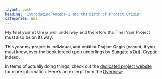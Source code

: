 ```yaml
---
layout: post
heading: 'Introducing Amoeba-1 and the birth of Project Origin'
categories: uni
---
```


My final year at Uni is well underway and therefore the Final Year Project must also be on its way.

This year my project is individual, and entitled Project Origin (named, if you must know, over the book forced upon underlings by Stargate's [Ori](http://en.wikipedia.org/wiki/Ori_(Stargate))). Cryptic indeed.

In terms of actually doing things, check out the [dedicated project website](http://origin.chris-alexander.co.uk) for more information. Here's an excerpt from the [Overview](http://origin.chris-alexander.co.uk/overview):